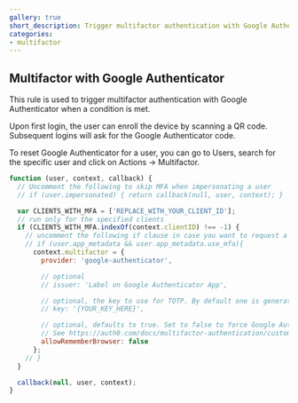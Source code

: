 ```yaml
---
gallery: true
short_description: Trigger multifactor authentication with Google Authenticator when a condition is met
categories:
- multifactor
---
```


## Multifactor with Google Authenticator

This rule is used to trigger multifactor authentication with Google Authenticator when a condition is met.

Upon first login, the user can enroll the device by scanning a QR code. Subsequent logins will ask for the Google Authenticator code.

To reset Google Authenticator for a user, you can go to Users, search for the specific user and click on Actions -> Multifactor.

```js
function (user, context, callback) {
  // Uncomment the following to skip MFA when impersonating a user
  // if (user.impersonated) { return callback(null, user, context); }

  var CLIENTS_WITH_MFA = ['REPLACE_WITH_YOUR_CLIENT_ID'];
  // run only for the specified clients
  if (CLIENTS_WITH_MFA.indexOf(context.clientID) !== -1) {
    // uncomment the following if clause in case you want to request a second factor only from users that have app_metadata.use_mfa === true
    // if (user.app_metadata && user.app_metadata.use_mfa){
      context.multifactor = {
        provider: 'google-authenticator',

        // optional
        // issuer: 'Label on Google Authenticator App', 

        // optional, the key to use for TOTP. By default one is generated for you
        // key: '{YOUR_KEY_HERE}', 

        // optional, defaults to true. Set to false to force Google Authenticator every time. 
        // See https://auth0.com/docs/multifactor-authentication/custom#change-the-frequency-of-authentication-requests for details
        allowRememberBrowser: false 
      };
    // }
  }

  callback(null, user, context);
}
```
